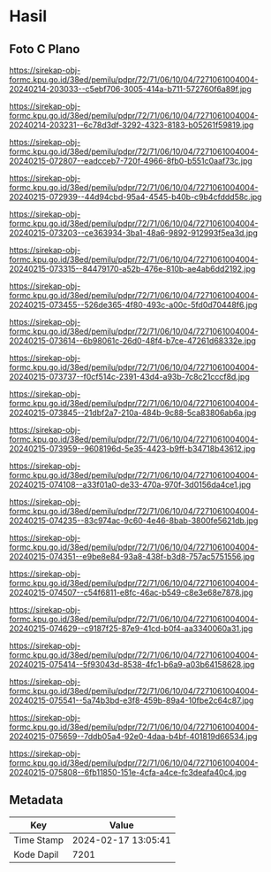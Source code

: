 # Hasil

## Foto C Plano

https://sirekap-obj-formc.kpu.go.id/38ed/pemilu/pdpr/72/71/06/10/04/7271061004004-20240214-203033--c5ebf706-3005-414a-b711-572760f6a89f.jpg

https://sirekap-obj-formc.kpu.go.id/38ed/pemilu/pdpr/72/71/06/10/04/7271061004004-20240214-203231--6c78d3df-3292-4323-8183-b05261f59819.jpg

https://sirekap-obj-formc.kpu.go.id/38ed/pemilu/pdpr/72/71/06/10/04/7271061004004-20240215-072807--eadcceb7-720f-4966-8fb0-b551c0aaf73c.jpg

https://sirekap-obj-formc.kpu.go.id/38ed/pemilu/pdpr/72/71/06/10/04/7271061004004-20240215-072939--44d94cbd-95a4-4545-b40b-c9b4cfddd58c.jpg

https://sirekap-obj-formc.kpu.go.id/38ed/pemilu/pdpr/72/71/06/10/04/7271061004004-20240215-073203--ce363934-3ba1-48a6-9892-912993f5ea3d.jpg

https://sirekap-obj-formc.kpu.go.id/38ed/pemilu/pdpr/72/71/06/10/04/7271061004004-20240215-073315--84479170-a52b-476e-810b-ae4ab6dd2192.jpg

https://sirekap-obj-formc.kpu.go.id/38ed/pemilu/pdpr/72/71/06/10/04/7271061004004-20240215-073455--526de365-4f80-493c-a00c-5fd0d70448f6.jpg

https://sirekap-obj-formc.kpu.go.id/38ed/pemilu/pdpr/72/71/06/10/04/7271061004004-20240215-073614--6b98061c-26d0-48f4-b7ce-47261d68332e.jpg

https://sirekap-obj-formc.kpu.go.id/38ed/pemilu/pdpr/72/71/06/10/04/7271061004004-20240215-073737--f0cf514c-2391-43d4-a93b-7c8c21cccf8d.jpg

https://sirekap-obj-formc.kpu.go.id/38ed/pemilu/pdpr/72/71/06/10/04/7271061004004-20240215-073845--21dbf2a7-210a-484b-9c88-5ca83806ab6a.jpg

https://sirekap-obj-formc.kpu.go.id/38ed/pemilu/pdpr/72/71/06/10/04/7271061004004-20240215-073959--9608196d-5e35-4423-b9ff-b34718b43612.jpg

https://sirekap-obj-formc.kpu.go.id/38ed/pemilu/pdpr/72/71/06/10/04/7271061004004-20240215-074108--a33f01a0-de33-470a-970f-3d0156da4ce1.jpg

https://sirekap-obj-formc.kpu.go.id/38ed/pemilu/pdpr/72/71/06/10/04/7271061004004-20240215-074235--83c974ac-9c60-4e46-8bab-3800fe5621db.jpg

https://sirekap-obj-formc.kpu.go.id/38ed/pemilu/pdpr/72/71/06/10/04/7271061004004-20240215-074351--e9be8e84-93a8-438f-b3d8-757ac5751556.jpg

https://sirekap-obj-formc.kpu.go.id/38ed/pemilu/pdpr/72/71/06/10/04/7271061004004-20240215-074507--c54f6811-e8fc-46ac-b549-c8e3e68e7878.jpg

https://sirekap-obj-formc.kpu.go.id/38ed/pemilu/pdpr/72/71/06/10/04/7271061004004-20240215-074629--c9187f25-87e9-41cd-b0f4-aa3340060a31.jpg

https://sirekap-obj-formc.kpu.go.id/38ed/pemilu/pdpr/72/71/06/10/04/7271061004004-20240215-075414--5f93043d-8538-4fc1-b6a9-a03b64158628.jpg

https://sirekap-obj-formc.kpu.go.id/38ed/pemilu/pdpr/72/71/06/10/04/7271061004004-20240215-075541--5a74b3bd-e3f8-459b-89a4-10fbe2c64c87.jpg

https://sirekap-obj-formc.kpu.go.id/38ed/pemilu/pdpr/72/71/06/10/04/7271061004004-20240215-075659--7ddb05a4-92e0-4daa-b4bf-401819d66534.jpg

https://sirekap-obj-formc.kpu.go.id/38ed/pemilu/pdpr/72/71/06/10/04/7271061004004-20240215-075808--6fb11850-151e-4cfa-a4ce-fc3deafa40c4.jpg


## Metadata

| Key        | Value               |
| ---------- | ------------------- |
| Time Stamp | 2024-02-17 13:05:41 |
| Kode Dapil | 7201                |



